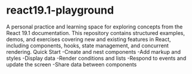 # react19.1-playground
A personal practice and learning space for exploring concepts from the React 19.1 documentation. This repository contains structured examples, demos, and exercises covering new and existing features in React, including components, hooks, state management, and concurrent rendering.
Quick Start
-Create and nest components
-Add markup and styles
-Display data
-Render conditions and lists
-Respond to events and update the screen
-Share data between components